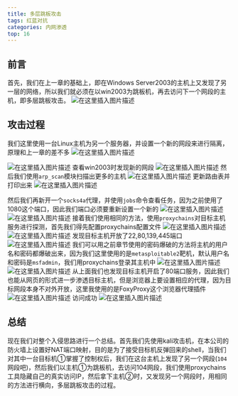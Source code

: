 ```yaml
---
title: 多层跳板攻击
tags: 红蓝对抗
categories: 内网渗透
top: 16
---
```

## 前言
首先，我们在上一章的基础上，即在Windows Server2003的主机上又发现了另一层的网络，所以我们就必须在以win2003为跳板机，再去访问下一个网段的主机，即多层跳板攻击。
![在这里插入图片描述](https://img-blog.csdnimg.cn/20210327210912305.png?x-oss-process=image/watermark,type_ZmFuZ3poZW5naGVpdGk,shadow_10,text_aHR0cHM6Ly9ibG9nLmNzZG4ubmV0L3dlaXhpbl80NTAwNzA3Mw==,size_16,color_FFFFFF,t_70)

## 攻击过程
我们这里使用一台Linux主机为另一个服务器，并设置一个新的网段来进行隔离，原理和上一章的差不多
![在这里插入图片描述](https://img-blog.csdnimg.cn/20210327205851533.png?x-oss-process=image/watermark,type_ZmFuZ3poZW5naGVpdGk,shadow_10,text_aHR0cHM6Ly9ibG9nLmNzZG4ubmV0L3dlaXhpbl80NTAwNzA3Mw==,size_16,color_FFFFFF,t_70)
<!--more-->
![在这里插入图片描述](https://img-blog.csdnimg.cn/20210327205912717.png)
查看win2003时发现新的网段
![在这里插入图片描述](https://img-blog.csdnimg.cn/20210327210026616.png?x-oss-process=image/watermark,type_ZmFuZ3poZW5naGVpdGk,shadow_10,text_aHR0cHM6Ly9ibG9nLmNzZG4ubmV0L3dlaXhpbl80NTAwNzA3Mw==,size_16,color_FFFFFF,t_70)
然后我们使用`arp_scan`模块扫描出更多的主机
![在这里插入图片描述](https://img-blog.csdnimg.cn/20210327210311904.png?x-oss-process=image/watermark,type_ZmFuZ3poZW5naGVpdGk,shadow_10,text_aHR0cHM6Ly9ibG9nLmNzZG4ubmV0L3dlaXhpbl80NTAwNzA3Mw==,size_16,color_FFFFFF,t_70)
更新路由表并打印出来
![在这里插入图片描述](https://img-blog.csdnimg.cn/20210327210448179.png?x-oss-process=image/watermark,type_ZmFuZ3poZW5naGVpdGk,shadow_10,text_aHR0cHM6Ly9ibG9nLmNzZG4ubmV0L3dlaXhpbl80NTAwNzA3Mw==,size_16,color_FFFFFF,t_70)
<!--more-->
然后我们再新开一个`socks4a`代理，并使用`jobs`命令查看任务，因为之前使用了1080这个端口，因此我们端口必须要重新设置一个新的
![在这里插入图片描述](https://img-blog.csdnimg.cn/20210327210638543.png?x-oss-process=image/watermark,type_ZmFuZ3poZW5naGVpdGk,shadow_10,text_aHR0cHM6Ly9ibG9nLmNzZG4ubmV0L3dlaXhpbl80NTAwNzA3Mw==,size_16,color_FFFFFF,t_70)
![在这里插入图片描述](https://img-blog.csdnimg.cn/20210327210651264.png?x-oss-process=image/watermark,type_ZmFuZ3poZW5naGVpdGk,shadow_10,text_aHR0cHM6Ly9ibG9nLmNzZG4ubmV0L3dlaXhpbl80NTAwNzA3Mw==,size_16,color_FFFFFF,t_70)
接着我们使用相同的方法，使用`proxychains`对目标主机服务进行探测，首先我们得先配置proxychains配置文件
![在这里插入图片描述](https://img-blog.csdnimg.cn/20210327211730108.png)
![在这里插入图片描述](https://img-blog.csdnimg.cn/20210327210833369.png?x-oss-process=image/watermark,type_ZmFuZ3poZW5naGVpdGk,shadow_10,text_aHR0cHM6Ly9ibG9nLmNzZG4ubmV0L3dlaXhpbl80NTAwNzA3Mw==,size_16,color_FFFFFF,t_70)
发现目标主机开放了22,80,139,445端口
![在这里插入图片描述](https://img-blog.csdnimg.cn/20210327211024186.png?x-oss-process=image/watermark,type_ZmFuZ3poZW5naGVpdGk,shadow_10,text_aHR0cHM6Ly9ibG9nLmNzZG4ubmV0L3dlaXhpbl80NTAwNzA3Mw==,size_16,color_FFFFFF,t_70)
我们可以用之前章节使用的密码爆破的方法将主机的用户名和密码都爆破出来，因为我们这里使用的是`metasploitable2`靶机，默认用户名和密码是`msfadmin`，我们用proxychains登录其主机中
![在这里插入图片描述](https://img-blog.csdnimg.cn/20210327211353615.png?x-oss-process=image/watermark,type_ZmFuZ3poZW5naGVpdGk,shadow_10,text_aHR0cHM6Ly9ibG9nLmNzZG4ubmV0L3dlaXhpbl80NTAwNzA3Mw==,size_16,color_FFFFFF,t_70)
![在这里插入图片描述](https://img-blog.csdnimg.cn/20210327211430264.png?x-oss-process=image/watermark,type_ZmFuZ3poZW5naGVpdGk,shadow_10,text_aHR0cHM6Ly9ibG9nLmNzZG4ubmV0L3dlaXhpbl80NTAwNzA3Mw==,size_16,color_FFFFFF,t_70)
从上面我们也发现目标主机开启了80端口服务，因此我们也能从网页的形式进一步渗透目标主机，但是浏览器上要设置相应的代理，因为目标网段本身不对外开放，这里我使用的是FoxyProxy这个浏览器代理插件
![在这里插入图片描述](https://img-blog.csdnimg.cn/20210327211938831.png?x-oss-process=image/watermark,type_ZmFuZ3poZW5naGVpdGk,shadow_10,text_aHR0cHM6Ly9ibG9nLmNzZG4ubmV0L3dlaXhpbl80NTAwNzA3Mw==,size_16,color_FFFFFF,t_70)
访问成功
![在这里插入图片描述](https://img-blog.csdnimg.cn/20210327212023570.png?x-oss-process=image/watermark,type_ZmFuZ3poZW5naGVpdGk,shadow_10,text_aHR0cHM6Ly9ibG9nLmNzZG4ubmV0L3dlaXhpbl80NTAwNzA3Mw==,size_16,color_FFFFFF,t_70)

## 总结
现在我们对整个入侵思路进行一个总结。首先我们先使用kali攻击机，在本公司的防火墙上设置好NAT端口映射，目的是为了接受目标机反弹回来的shell，当我们对其中一台目标机①掌握了控制权后，我们在这台主机上发现了另一个网段(`104`网段吧)，然后我们以主机①为跳板机，去访问104网段，我们使用proxychains工具隐藏自己的真实访问IP，然后拿下主机②时，又发现另一个网段时，用相同的方法进行横向，多层跳板攻击的过程。
